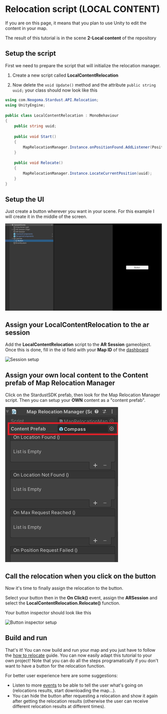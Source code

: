 # Relocation script (LOCAL CONTENT)

If you are on this page, it means that you plan to use Unity to edit the content in your map.

The result of this tutorial is in the scene **2-Local content** of the repository


## Setup the script

First we need to prepare the script that will initialize the relocation manager.

1. Create a new script called **LocalContentRelocation** 

2. Now delete the ```void Update()``` method and the attribute ```public string uuid;``` your class should now look like this

```cs
using com.Neogoma.Stardust.API.Relocation;
using UnityEngine;

public class LocalContentRelocation : MonoBehaviour
{
    public string uuid;

    public void Start()
    {
        MapRelocationManager.Instance.onPositionFound.AddListener(PositionFound);
    }

    public void Relocate()
    {
        MapRelocationManager.Instance.LocateCurrentPosition(uuid);
    }
}
```

## Setup the UI

Just create a button wherever you want in your scene. For this example I will create it in the middle of the screen.

![Button setup](img/setup/ui_setup.png)

## Assign your LocalContentRelocation to the ar session

Add the **LocalContentRelocation** script to the **AR Session** gameobject.
Once this is done, fill in the id field with your **Map ID** of the [dashboard](https://stardust.neogoma.com/map_list)

![Session setup](img/setup/local_session_setup.png)

## Assign your own local content to the Content prefab of Map Relocation Manager

Click on the StardustSDK prefab, then look for the Map Relocation Manager script. Then you can setup your **OWN** content as a "content prefab".

![Content prefab](img/setup/content_setup.jpg)


## Call the relocation when you click on the button

Now it's time to finally assign the relocation to the button.

Select your button then in the **On Click()** event, assign the **ARSession** and select the **LocalContentRelocation.Relocate()** function.

Your button inspector should look like this

![Button inspector setup](img/setup/local_button_inspector.png)

## Build and run

That's it! You can now build and run your map and you just have to follow the [how to relocate](how_relocate) guide. You can now easily adapt this tutorial to your own project! Note that you can do all the steps programatically if you don't want to have a button for the relocation function.

For better user experience here are some suggestions:
* Listen to more [events](developer/classes_overview/comp_map_relocation_manager?id=events) to be able to tell the user what's going on (relocations results, start downloading the map...).
* You can hide the button after requesting a relocation and show it again after getting the relocation results (otherwise the user can receive different relocation results at different times).



